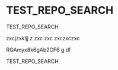 # TEST_REPO_SEARCH
TEST_REPO_SEARCH

zxcjzxkljj z
zxc
zxc
zxczxczxc

RQAmyx8k6gAb2CF6
g
df

TEST_REPO_SEARCH
